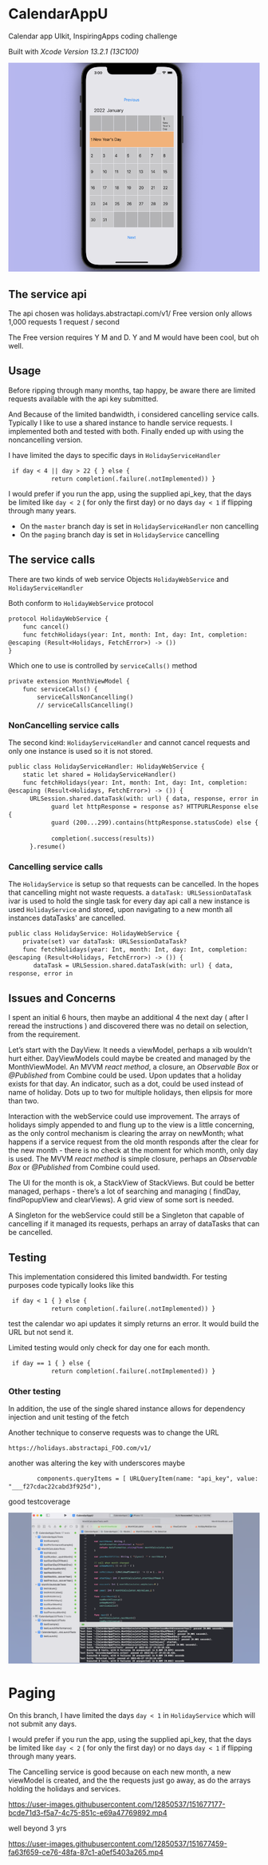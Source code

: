 # CalendarAppU
Calendar app UIkit, InspiringApps coding challenge

Built with *Xcode Version 13.2.1 (13C100)*

![alt text](https://github.com/kerrjo/CalendarAppU/blob/master/Screen%20Shot%202022-01-29%20at%203.04.48%20AM.png)

## The service api
The api chosen was holidays.abstractapi.com/v1/
Free version only allows 1,000 requests 1 request / second

The Free version requires Y M and D.   Y and M would have been cool, but oh well.

## Usage

Before ripping through many months, tap happy, be aware there are limited requests available with the api key submitted.

And Because of the limited bandwidth, i considered cancelling service calls. Typically I like to use a shared instance to handle service requests. I implemented both and tested with both. Finally ended up with using the noncancelling version.

I have limited the days to specific days in `HolidayServiceHandler`
```
 if day < 4 || day > 22 { } else {
            return completion(.failure(.notImplemented)) }
```
I would prefer if you run the app, using the supplied api_key, that the days be limited like `day < 2` ( for only the first day)
or no days `day < 1` if flipping through many years.

- On the `master` branch day is set in `HolidayServiceHandler` non cancelling
- On the `paging` branch day is set in `HolidayService` cancelling

## The service calls
There are two kinds of web service Objects `HolidayWebService` and `HolidayServiceHandler`

Both conform to `HolidayWebService` protocol
```
protocol HolidayWebService {
    func cancel()
    func fetchHolidays(year: Int, month: Int, day: Int, completion: @escaping (Result<Holidays, FetchError>) -> ())
}
```
Which one to use is controlled by `serviceCalls()` method
```
private extension MonthViewModel {
    func serviceCalls() {
        serviceCallsNonCancelling()
        // serviceCallsCancelling()
```
### NonCancelling service calls
The second kind: `HolidayServiceHandler` and cannot cancel requests and only one instance is used so it is not stored. 
```
public class HolidayServiceHandler: HolidayWebService {
    static let shared = HolidayServiceHandler()
    func fetchHolidays(year: Int, month: Int, day: Int, completion: @escaping (Result<Holidays, FetchError>) -> ()) {
      URLSession.shared.dataTask(with: url) { data, response, error in
            guard let httpResponse = response as? HTTPURLResponse else {
            guard (200...299).contains(httpResponse.statusCode) else {
            
            completion(.success(results))
      }.resume()
```
### Cancelling service calls
The `HolidayService` is setup so that requests can be cancelled. In the hopes that cancelling might not waste requests. a `dataTask: URLSessionDataTask` ivar is used to hold the single task for every day api call a new instance is used `HolidayService` and stored, upon navigating to a new month all instances dataTasks' are cancelled.
```
public class HolidayService: HolidayWebService {
    private(set) var dataTask: URLSessionDataTask?
    func fetchHolidays(year: Int, month: Int, day: Int, completion: @escaping (Result<Holidays, FetchError>) -> ()) {    
       dataTask = URLSession.shared.dataTask(with: url) { data, response, error in            
```
## Issues and Concerns

I spent an initial 6 hours, then maybe an additional 4 the next day ( after I reread the instructions ) and discovered there was no detail on selection, from the requirement.

Let’s start with the DayView. It needs a viewModel, perhaps a xib wouldn’t hurt either.
DayViewModels could maybe be created and managed by the MonthViewModel. An MVVM _react method_, a closure, an _Observable Box_ or  _@Published_ from Combine could be used. Upon updates that a holiday exists for that day.  An indicator, such as a dot, could be used instead of name of holiday. Dots up to two for multiple holidays, then elipsis for more than two.

Interaction with the webService could use improvement.  The arrays of holidays simply appended to and flung up to the view is a little concerning, as the only control mechanism is clearing the array on newMonth; what happens if a service request from the old month responds after the clear for the new month - there is no check at the moment for which month, only day is used. 
The MVVM _react method_ is simple closure, perhaps an _Observable Box_ or  _@Published_ from Combine could used.

The UI for the month is ok, a StackView of StackViews.  But could be better managed, perhaps - there’s a lot of searching and managing ( findDay, findPopupView and clearViews). A grid view of some sort is needed.

A Singleton for the webService could still be a Singleton that capable of cancelling if it managed its requests, perhaps an array of dataTasks that can be cancelled.

## Testing
This implementation considered this limited bandwidth. For testing purposes code typically looks like this 
```
 if day < 1 { } else {
            return completion(.failure(.notImplemented)) }
```
test the calendar wo api updates it simply returns an error. It would build the URL but not send it.

Limited testing would only check for day one for each month.
```
 if day == 1 { } else {
            return completion(.failure(.notImplemented)) }
```
### Other testing
In addition, the use of the single shared instance allows for dependency injection and unit testing of the fetch

Another technique to conserve requests was to change the URL
```
https://holidays.abstractapi_FOO.com/v1/
```
another was altering the key with underscores maybe
```
        components.queryItems = [ URLQueryItem(name: "api_key", value: "___f27cdac22cabd3f925d"),
```
good testcoverage

![alt text](https://github.com/kerrjo/CalendarAppU/blob/master/Screen%20Shot%202022-01-27%20at%208.11.00%20PM.png)

# Paging

On this branch, I have limited the days `day < 1` in `HolidayService` which will not submit any days.

I would prefer if you run the app, using the supplied api_key, that the days be limited like `day < 2` ( for only the first day)
or no days `day < 1` if flipping through many years.

The Cancelling service is good because on each new month, a new viewModel is created, and the the requests just go away, as do the arrays holding the holidays and services.

https://user-images.githubusercontent.com/12850537/151677177-bcde71d3-f5a7-4c75-851c-e69a47769892.mp4

well beyond 3 yrs

https://user-images.githubusercontent.com/12850537/151677459-fa63f659-ce76-48fa-87c1-a0ef5403a265.mp4
